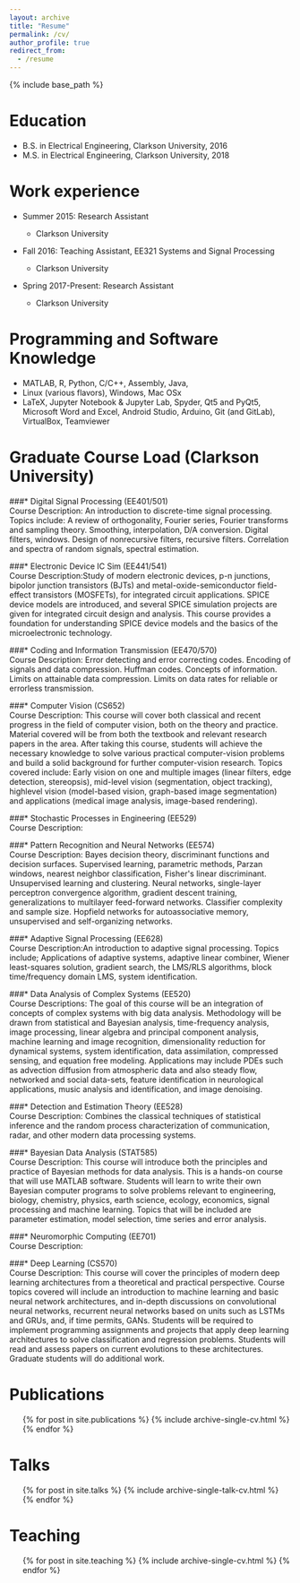 ```yaml
---
layout: archive
title: "Resume"
permalink: /cv/
author_profile: true
redirect_from:
  - /resume
---
```


{% include base_path %}

Education
======
* B.S. in Electrical Engineering, Clarkson University, 2016
* M.S. in Electrical Engineering, Clarkson University, 2018

Work experience
======
* Summer 2015: Research Assistant
  * Clarkson University

* Fall 2016: Teaching Assistant, EE321 Systems and Signal Processing
  * Clarkson University

* Spring 2017-Present: Research Assistant
  * Clarkson University
  
Programming and Software Knowledge
======
* MATLAB, R, Python, C/C++, Assembly, Java, 
* Linux (various flavors), Windows, Mac OSx
* LaTeX, Jupyter Notebook & Jupyter Lab, Spyder,  Qt5 and PyQt5, Microsoft Word and Excel, Android Studio, Arduino, Git (and GitLab), VirtualBox, Teamviewer

Graduate Course Load (Clarkson University)
======
###* Digital Signal Processing (EE401/501)  
Course Description: An introduction to discrete-time signal processing. Topics include: A
review of orthogonality, Fourier series, Fourier transforms and
sampling theory. Smoothing, interpolation, D/A conversion. Digital
filters, windows. Design of nonrecursive filters, recursive filters.
Correlation and spectra of random signals, spectral estimation.

###* Electronic Device IC Sim (EE441/541)  
Course Description:Study of modern electronic devices, p-n junctions, bipolor junction
transistors (BJTs) and metal-oxide-semiconductor field-effect
transistors (MOSFETs), for integrated circuit applications. SPICE
device models are introduced, and several SPICE simulation projects
are given for integrated circuit design and analysis. This course
provides a foundation for understanding SPICE device models and
the basics of the microelectronic technology.

###* Coding and Information Transmission (EE470/570)  
Course Description: Error detecting and error correcting codes. Encoding of signals and
data compression. Huffman codes. Concepts of information. Limits
on attainable data compression. Limits on data rates for reliable or
errorless transmission.

###* Computer Vision (CS652)  
Course Description: This course will cover both classical and
recent progress in the field of computer vision, both on the theory
and practice. Material covered will be from both the textbook and
relevant research papers in the area. After taking this course,
students will achieve the necessary knowledge to solve various
practical computer-vision problems and build a solid background for
further computer-vision research. Topics covered include: Early
vision on one and multiple images (linear filters, edge detection,
stereopsis), mid-level vision (segmentation, object tracking), highlevel vision (model-based vision, graph-based image segmentation)
and applications (medical image analysis, image-based rendering).

###* Stochastic Processes in Engineering (EE529)  
Course Description:

###* Pattern Recognition and Neural Networks (EE574)  
Course Description: Bayes decision theory, discriminant functions and decision surfaces.
Supervised learning, parametric methods, Parzan windows, nearest
neighbor classification, Fisher's linear discriminant. Unsupervised
learning and clustering. Neural networks, single-layer perceptron
convergence algorithm, gradient descent training, generalizations to
multilayer feed-forward networks. Classifier complexity and sample
size. Hopfield networks for autoassociative memory, unsupervised
and self-organizing networks.

###* Adaptive Signal Processing (EE628)  
Course Description:An introduction to adaptive signal processing. Topics include;
Applications of adaptive systems, adaptive linear combiner, Wiener
least-squares solution, gradient search, the LMS/RLS algorithms,
block time/frequency domain LMS, system identification.

###* Data Analysis of Complex Systems (EE520)  
Course Descriptions: The goal of this course will be an integration of concepts of complex
systems with big data analysis. Methodology will be drawn from
statistical and Bayesian analysis, time-frequency analysis, image
processing, linear algebra and principal component analysis,
machine learning and image recognition, dimensionality reduction
for dynamical systems, system identification, data assimilation,
compressed sensing, and equation free modeling. Applications may
include PDEs such as advection diffusion from atmospheric data and
also steady flow, networked and social data-sets, feature
identification in neurological applications, music analysis and
identification, and image denoising. 

###* Detection and Estimation Theory (EE528)  
Course Description: Combines the classical techniques of statistical inference and the
random process characterization of communication, radar, and
other modern data processing systems. 

###* Bayesian Data Analysis (STAT585)  
Course Description: This course will introduce both the principles and practice of
Bayesian methods for data analysis. This is a hands-on course that
will use MATLAB software. Students will learn to write their own
Bayesian computer programs to solve problems relevant to
engineering, biology, chemistry, physics, earth science, ecology,
economics, signal processing and machine learning. Topics that will
be included are parameter estimation, model selection, time series
and error analysis. 

###* Neuromorphic Computing (EE701)  
Course Description:

###* Deep Learning (CS570)  
Course Description: This course will cover the principles of modern deep learning architectures from a theoretical and practical perspective.  Course topics covered will include an introduction to machine learning and basic neural network architectures, and in-depth discussions on convolutional neural networks, recurrent neural networks based on units such as LSTMs and GRUs, and, if time permits, GANs.  Students will be required to implement programming assignments and projects that apply deep learning architectures to solve classification and regression problems.  Students will read and assess papers on current evolutions to these architectures. Graduate students will do additional work.

Publications
======
  <ul>{% for post in site.publications %}
    {% include archive-single-cv.html %}
  {% endfor %}</ul>
  
Talks
======
  <ul>{% for post in site.talks %}
    {% include archive-single-talk-cv.html %}
  {% endfor %}</ul>
  
Teaching
======
  <ul>{% for post in site.teaching %}
    {% include archive-single-cv.html %}
  {% endfor %}</ul>
